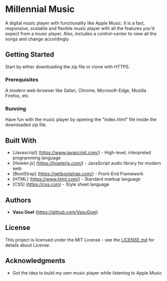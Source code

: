 # Millennial Music

A digital music player with functionality like Apple Music. It is a fast, responsive, scalable and flexible music player with all the features you'd expect from a music player. Also, includes a control-center to view all the songs and change accordingly.

## Getting Started

Start by either downloading the zip file or clone with HTTPS.

### Prerequisites

A modern web-browser like Safari, Chrome, Microsoft-Edge, Mozilla Firefox, etc.

### Running

Have fun with the music player by opening the "index.html" file inside the downloaded zip file.

## Built With

* [Javascript] (https://www.javascript.com/) - High-level, interpreted programming language
* [Howler.js] (https://howlerjs.com/) - JavaScript audio library for modern web
* [BootStrap] (https://getbootstrap.com/) - Front-End Framework
* [HTML] (https://www.html.com/) - Standard markup language
* [CSS] (https://css.com) - Style sheet language

## Authors

* **Vasu Goel** (https://github.com/VasuGoel)

## License

This project is licensed under the MIT License - see the [LICENSE.md](https://github.com/VasuGoel/music-player/blob/master/LICENSE) for details about License.
## Acknowledgments

* Got the idea to build my own music player while listening to Apple Music
